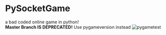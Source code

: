 # PySocketGame
a bad coded online game in python!  
**Master Branch IS DEPRECATED!**
Use pygameversion instead
![pygametest](https://user-images.githubusercontent.com/75538611/112677459-d1af1a00-8e7a-11eb-93e6-15165afa3305.gif)
